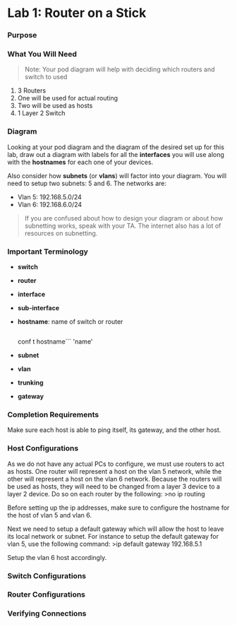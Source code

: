 Lab 1: Router on a Stick
========================

### Purpose

### What You Will Need
>Note: Your pod diagram will help with deciding which routers and switch to used

1. 3 Routers
  1. One will be used for actual routing
  2. Two will be used as hosts
2. 1 Layer 2 Switch

### Diagram
Looking at your pod diagram and the diagram of the desired set up for this lab,
draw out a diagram with labels for all the **interfaces** you will use along
with the **hostnames** for each one of your devices.

Also consider how **subnets** (or **vlans**) will factor into your diagram.  You
will need to setup two subnets: 5 and 6. The networks are:

- Vlan 5: 192.168.5.0/24
- Vlan 6: 192.168.6.0/24

>If you are confused about how to design your diagram or about how subnetting
works, speak with your TA.  The internet also has a lot of resources on
subnetting.

### Important Terminology

- **switch**
- **router**
- **interface**
- **sub-interface**
- **hostname**: name of switch or router
    >```en
     conf t
     hostname``` 'name'

- **subnet**
- **vlan**
- **trunking**
- **gateway**

### Completion Requirements
Make sure each host is able to ping itself, its gateway, and the other host.

### Host Configurations
As we do not have any actual PCs to configure, we must use routers to act as
hosts.  One router will represent a host on the vlan 5 network, while the other
will represent a host on the vlan 6 network.  Because the routers will be used
as hosts, they will need to be changed from a layer 3 device to a layer 2
device.  Do so on each router by the following:
    >no ip routing

Before setting up the ip addresses, make sure to configure the hostname for the
host of vlan 5 and vlan 6.

Next we need to setup a default gateway which will allow the host to leave its
local network or subnet.  For instance to setup the default gateway for vlan 5,
use the following command:
    >ip default gateway 192.168.5.1

Setup the vlan 6 host accordingly.

### Switch Configurations

### Router Configurations

### Verifying Connections
